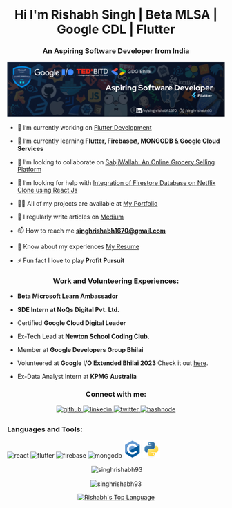 
<h1 align="center">Hi I'm Rishabh Singh | Beta MLSA | Google CDL | Flutter </h1>
<h3 align="center">An Aspiring Software Developer from India</h3>
<p align="center"><img align="centre width="400" src="Blue and White Abstract Technology LinkedIn Banner (4).png"></p>




- 🔭 I’m currently working on [Flutter Development](https://github.com/singhrishabh93/flutter_basics)

- 🌱 I’m currently learning **Flutter, Firebase🔥, MONGODB & Google Cloud Services**

- 👯 I’m looking to collaborate on [SabjiWallah: An Online Grocery Selling Platform](https://github.com/singhrishabh93/Mini-Project-02)

- 🤝 I’m looking for help with [Integration of Firestore Database on Netflix Clone using React.Js](https://github.com/singhrishabh93/Netflix-Clone-ReactJs)

- 👨‍💻 All of my projects are available at [My Portfolio](http://bit.ly/rishabh-portfolio)

- 📝 I regularly write articles on [Medium](https://medium.com/@singhrishabh1670)

- 📫 How to reach me **singhrishabh1670@gmail.com**

- 📄 Know about my experiences [My Resume](https://drive.google.com/file/d/13sTDiMqTtXKhB_Be8-zyV5MqHox6gkc4/view?usp=sharing)

- ⚡ Fun fact I love to play **Profit Pursuit**


<h3 align="center">Work and Volunteering Experiences:</h3>
<p align="center">
  
- **Beta Microsoft Learn Ambassador**
  
- **SDE Intern at NoQs Digital Pvt. Ltd.**

- Certified **Google Cloud Digital Leader**
  
- Ex-Tech Lead at **Newton School Coding Club.**
  
- Member at **Google Developers Group Bhilai**
  
- Volunteered at **Google I/O Extended Bhilai 2023** Check it out [here](https://gdg.community.dev/events/details/google-gdg-bhilai-presents-google-io-extended-bhilai-2023/).
  
- Ex-Data Analyst Intern at **KPMG Australia**

  

  


<h3 align="center">Connect with me:</h3>
<div align="center">
<a href="https://github.com/singhrishabh93" target="_blank">
<img src=https://img.shields.io/badge/github-%2324292e.svg?&style=for-the-badge&logo=github&logoColor=white alt=github style="margin-bottom: 5px;" />
</a>
<a href="https://linkedin.com/in/singhrishabh1670" target="_blank">
<img src=https://img.shields.io/badge/linkedin-%231E77B5.svg?&style=for-the-badge&logo=linkedin&logoColor=white alt=linkedin style="margin-bottom: 5px;" />
</a>
<a href="https://twitter.com/singhrishabh93" target="_blank">
<img src=https://img.shields.io/badge/twitter-%2300acee.svg?&style=for-the-badge&logo=twitter&logoColor=white alt=twitter style="margin-bottom: 5px;" />
</a>
<a href="https://medium.com/@singhrishabh1670" target="_blank">
<img src=https://img.shields.io/badge/Medium-12100E?style=for-the-badge&logo=medium&logoColor=white alt=hashnode style="margin-bottom: 5px;" />
</a>  
</div>  


<h3 align="left">Languages and Tools:</h3>
<p align="left">
  <img src="https://www.vectorlogo.zone/logos/reactjs/reactjs-icon.svg" alt="react" width="40" height="40"/>
  <img src="https://www.vectorlogo.zone/logos/flutterio/flutterio-icon.svg" alt="flutter" width="40" height="40"/>
  <img src="https://www.vectorlogo.zone/logos/firebase/firebase-icon.svg" alt="firebase" width="40" height="40"/>
  <img src="https://www.vectorlogo.zone/logos/mongodb/mongodb-icon.svg" alt="mongodb" width="40" height="40"/>
  <img src="https://raw.githubusercontent.com/devicons/devicon/master/icons/c/c-original.svg" alt="c" width="40" height="40"/>
  <img src="https://raw.githubusercontent.com/devicons/devicon/master/icons/python/python-original.svg" alt="python" width="40" height="40"/>
</p>


<!--<p><img align="left" src="https://github-readme-stats.vercel.app/api/top-langs?username=singhrishabh93&show_icons=true&locale=en&layout=compact" alt="singhrishabh93" /></p>-->

<p align="center">&nbsp;<img align="center" src="https://github-readme-stats.vercel.app/api?username=singhrishabh93&langs_count=8&count_private=true&layout=compact&theme=react&hide_border=true&bg_color=0D1117&show_icons=true&locale=en" alt="singhrishabh93" /></p>

<p align="center"><img align="center" src="https://github-readme-streak-stats.herokuapp.com/?user=singhrishabh93&&langs_count=8&count_private=true&layout=compact&theme=react&hide_border=true&bg_color=0D1117" alt="singhrishabh93"  /></p>

<p align="center"><a href="https://github.com/singhrishabh93/github-readme-stats"><img alt="Rishabh's Top Language" src="https://github-readme-stats.vercel.app/api/top-langs/?username=singhrishabh93&langs_count=8&count_private=true&layout=compact&theme=react&hide_border=true&bg_color=0D1117" /></a>

